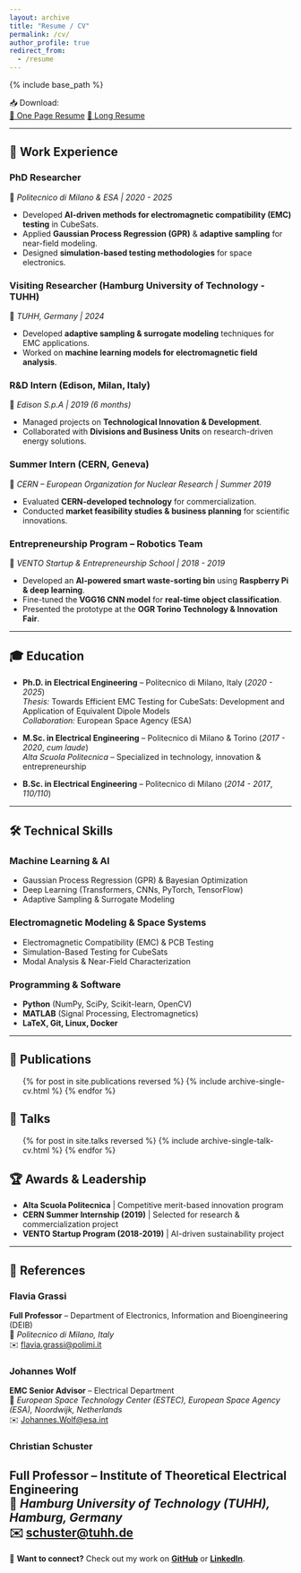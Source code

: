 ```yaml
---
layout: archive
title: "Resume / CV"
permalink: /cv/
author_profile: true
redirect_from:
  - /resume
---
```


{% include base_path %}

<!-- CV Download Section -->
<div class="cv-download-container">
  <span class="cv-download-text">📥 Download:</span>
  <div class="cv-buttons">
    <a href="{{ site.baseurl }}/files/CVf_1page.pdf" target="_blank" class="cv-button">📄 One Page Resume</a>
    <a href="{{ site.baseurl }}/files/CV.pdf" target="_blank" class="cv-button">📜 Long Resume</a>
  </div>
</div>

---

## 💼 Work Experience  

### **PhD Researcher**  
📍 *Politecnico di Milano & ESA | 2020 - 2025*  
- Developed **AI-driven methods for electromagnetic compatibility (EMC) testing** in CubeSats.  
- Applied **Gaussian Process Regression (GPR)** & **adaptive sampling** for near-field modeling.  
- Designed **simulation-based testing methodologies** for space electronics.  

### **Visiting Researcher (Hamburg University of Technology - TUHH)**  
📍 *TUHH, Germany | 2024*  
- Developed **adaptive sampling & surrogate modeling** techniques for EMC applications.  
- Worked on **machine learning models for electromagnetic field analysis**.  

### **R&D Intern (Edison, Milan, Italy)**  
📍 *Edison S.p.A | 2019 (6 months)*  
- Managed projects on **Technological Innovation & Development**.  
- Collaborated with **Divisions and Business Units** on research-driven energy solutions.  

### **Summer Intern (CERN, Geneva)**  
📍 *CERN – European Organization for Nuclear Research | Summer 2019*  
- Evaluated **CERN-developed technology** for commercialization.  
- Conducted **market feasibility studies & business planning** for scientific innovations.  

### **Entrepreneurship Program – Robotics Team**  
📍 *VENTO Startup & Entrepreneurship School | 2018 - 2019*  
- Developed an **AI-powered smart waste-sorting bin** using **Raspberry Pi & deep learning**.  
- Fine-tuned the **VGG16 CNN model** for **real-time object classification**.  
- Presented the prototype at the **OGR Torino Technology & Innovation Fair**.  

---

## 🎓 Education  

- **Ph.D. in Electrical Engineering** – Politecnico di Milano, Italy (*2020 - 2025*)  
  *Thesis:* Towards Efficient EMC Testing for CubeSats: Development and Application of Equivalent Dipole Models  
  *Collaboration:* European Space Agency (ESA)  

- **M.Sc. in Electrical Engineering** – Politecnico di Milano & Torino (*2017 - 2020*, *cum laude*)  
  *Alta Scuola Politecnica* – Specialized in technology, innovation & entrepreneurship  

- **B.Sc. in Electrical Engineering** – Politecnico di Milano (*2014 - 2017*, *110/110*)  

---

## 🛠 **Technical Skills**  

### **Machine Learning & AI**  
- Gaussian Process Regression (GPR) & Bayesian Optimization  
- Deep Learning (Transformers, CNNs, PyTorch, TensorFlow)  
- Adaptive Sampling & Surrogate Modeling  

### **Electromagnetic Modeling & Space Systems**  
- Electromagnetic Compatibility (EMC) & PCB Testing  
- Simulation-Based Testing for CubeSats  
- Modal Analysis & Near-Field Characterization  

### **Programming & Software**  
- **Python** (NumPy, SciPy, Scikit-learn, OpenCV)  
- **MATLAB** (Signal Processing, Electromagnetics)  
- **LaTeX, Git, Linux, Docker**  

---

## 📄 **Publications**  
<ul>{% for post in site.publications reversed %}
  {% include archive-single-cv.html %}
{% endfor %}</ul>  

## 🎤 **Talks**  
<ul>{% for post in site.talks reversed %}
  {% include archive-single-talk-cv.html %}
{% endfor %}</ul>  

<!-- ## 🎓 **Teaching & Mentorship**  
<ul>{% for post in site.teaching reversed %}
  {% include archive-single-cv.html %}
{% endfor %}</ul>   -->

## 🏆 **Awards & Leadership**  
- **Alta Scuola Politecnica** | Competitive merit-based innovation program  
- **CERN Summer Internship (2019)** | Selected for research & commercialization project  
- **VENTO Startup Program (2018-2019)** | AI-driven sustainability project  

---

## 📑 **References**  

### **Flavia Grassi**  
**Full Professor** – Department of Electronics, Information and Bioengineering (DEIB)  
📍 *Politecnico di Milano, Italy*  
✉️ [flavia.grassi@polimi.it](mailto:flavia.grassi@polimi.it)  

### **Johannes Wolf**  
**EMC Senior Advisor** – Electrical Department  
📍 *European Space Technology Center (ESTEC), European Space Agency (ESA), Noordwijk, Netherlands*  
✉️ [Johannes.Wolf@esa.int](mailto:Johannes.Wolf@esa.int)  

### **Christian Schuster**  
**Full Professor** – Institute of Theoretical Electrical Engineering  
📍 *Hamburg University of Technology (TUHH), Hamburg, Germany*  
✉️ [schuster@tuhh.de](mailto:schuster@tuhh.de)  
---

📩 **Want to connect?** Check out my work on [**GitHub**](https://github.com/jtom95) or [**LinkedIn**](https://www.linkedin.com/in/tomas-monopoli-1b8600161).  
